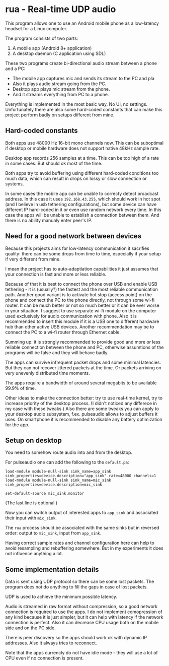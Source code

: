 # rua - Real-time UDP audio

This program allows one to use an Android mobile phone as a low-latency headset for a Linux computer.

The program consists of two parts:

1. A mobile app (Android 8+ application)
2. A desktop daemon (C application using SDL)

These two programs create bi-directional audio stream between a phone and a PC:

* The mobile app captures mic and sends its stream to the PC and pla
* Also it plays audio stream going from the PC.
* Desktop app plays mic stream from the phone.
* And it streams everything from PC to a phone.

Everything is implemented in the most basic way. No UI, no settings. Unfortunately there are also some hard-coded constants that can make this project perform badly on setups different from mine.

## Hard-coded constants

Both apps use 48000 Hz 16-bit mono channels now. This can be suboptimal if desktop or mobile hardware does not support native 48kHz sample rate.

Desktop app records 256 samples at a time. This can be too high of a rate in some cases. But should ok most of the time.

Both apps try to avoid buffering using different hard-coded conditions too much data, which can result in drops on lossy or slow connection or systems.

In some cases the mobile app can be unable to correcty detect broadcast address. In this case it uses `192.168.43.255`, which should work in hot spot (and I believe in usb tethering configurations), but some device can have different IP hard-coded in it or even use random network every time. In this case the apps will be unable to establish a connection between them. And there is no ability manualy enter peer's IP.


## Need for a good network between devices

Because this projects aims for low-latency communication it sacrifies quality: there can be some drops from time to time, especially if your setup if very different from mine.

I mean the project has to auto-adaptiation capabilities it just assumes that your connection is fast and more or less reliable.

Because of that it is best to connect the phone over USB and enable USB tethering - it is (usually?) the fastest and the most reliable communication path. Another good variant is to activate hot stop (access point) on the phone and connect the PC to the phone directly, not through some wi-fi router. It can be much better or not so much better or it can be ever worse in your situation. I suggest to use separate wi-fi module on the computer used exclusively for audio communication with phone. Also it is recommended to insert this module if it is a USB one to different hardware hub than other active USB devices. Another recommendation may be to connect the PC to a wi-fi router through Ethernet cable.

Summing up: it is strongly recommended to provide good and more or less reliable connection between the phone and PC, otherwise assumtions of the programs will be false and they will behave badly.

The apps can survive infrequent packet drops and some minimal latencies. But they can not recover jittered packets at the time. Or packets arriving on very unevenly distributed time moments.

The apps require a bandwidth of around several megabits to be available 99.9% of time.

Other ideas to make the connection better: try to use real-time kernel, try to increase priority of the desktop process. (I didn't noticed any differece in my case with these tweaks.) Also there are some tweaks you can apply to your desktop audio subsystem, f.ex. pulseaudio allows to adjust buffers it uses. On smartphone it is recommended to disable any battery optimization for the app.


## Setup on desktop

You need to somehow route audio into and from the desktop.

For pulseaudio one can add the following to the `default.pa`:

    load-module module-null-sink sink_name=app_sink sink_properties=device.description="app_sink" rate=48000 channels=1
    load-module module-null-sink sink_name=mic_sink sink_properties=device.description=mic_sink

    set-default-source mic_sink.monitor

(The last line is optional.)

Now you can switch output of interested apps to `app_sink` and associated their input with `mic_sink`.

The `rua` process should be associated with the same sinks but in reversed order: output to `mic_sink`, input from `app_sink`.

Having correct sample rates and channel configuration here can help to avoid resampling and rebuffering somewhere. But in my experiments it does not influence anything a lot.


## Some implementation details

Data is sent using UDP protocol so there can be some lost packets. The program does not do anything to fill the gaps in case of lost packets.

UDP is used to achieve the minimum possible latency.

Audio is streamed in raw format without compression, so a good network connection is required to use the apps. I do not implement comopression of any kind because it is just simpler, but it can help with latency if the network connection is perfect. Also it can decrease CPU usage both on the mobile side and on the PC side.

There is peer discovery so the apps should work ok with dynamic IP addresses. Also it always tries to reconnect.

Note that the apps currencly do not have idle mode - they will use a lot of CPU even if no connection is present.
